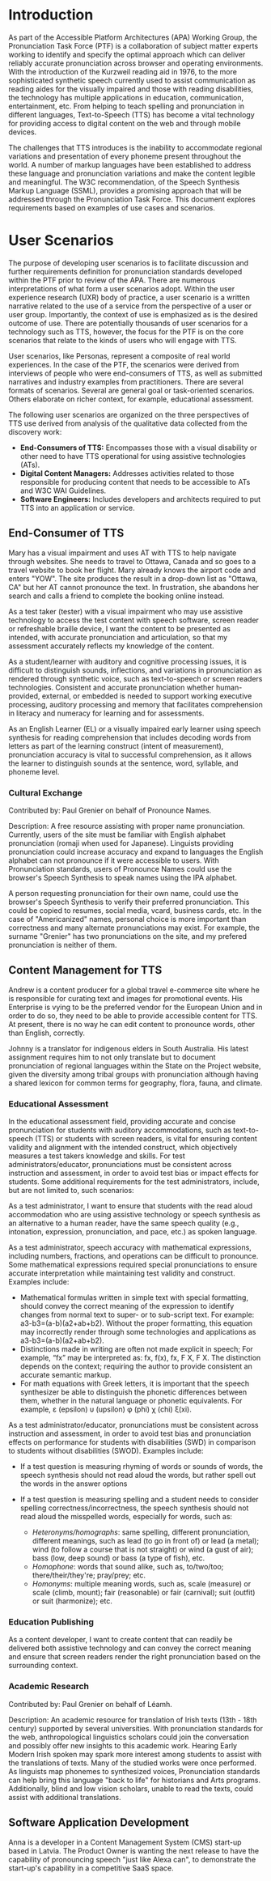 # Introduction

As part of the Accessible Platform Architectures (APA) Working Group, the Pronunciation Task Force (PTF) is a collaboration of subject matter experts working to identify and specify the optimal approach which can deliver reliably accurate pronunciation across browser and operating environments. With the introduction of the Kurzweil reading aid in 1976, to the more sophisticated synthetic speech currently used to assist communication as reading aides for the visually impaired and those with reading disabilities, the technology has multiple applications in education, communication, entertainment, etc. From helping to teach spelling and pronunciation in different languages, Text-to-Speech (TTS) has become a vital technology for providing access to digital content on the web and through mobile devices.

The challenges that TTS introduces is the inability to accommodate regional variations and presentation of every phoneme present throughout the world. A number of markup languages have been established to address these language and pronunciation variations and make the content legible and meaningful. The W3C recommendation, of the Speech Synthesis Markup Language (SSML), provides a promising approach that will be addressed through the Pronunciation Task Force. This document explores requirements based on examples of use cases and scenarios.

# User Scenarios
The purpose of developing user scenarios is to facilitate discussion and further requirements definition for pronunciation standards developed within the PTF prior to review of the APA. There are numerous interpretations of what form a user scenarios adopt. Within the user experience research (UXR) body of practice, a user scenario is a written narrative related to the use of a service from the perspective of a user or user group. Importantly, the context of use is emphasized as is the desired outcome of use. There are potentially thousands of user scenarios for a technology such as TTS, however, the focus for the PTF is on the core scenarios that relate to the kinds of users who will engage with TTS.

User scenarios, like Personas, represent a composite of real world experiences. In the case of the PTF, the scenarios were derived from interviews of people who were end-consumers of TTS, as well as submitted narratives and industry examples from practitioners. There are several formats of scenarios. Several are general goal or task-oriented scenarios. Others elaborate on richer context, for example, educational assessment.

The following user scenarios are organized on the three perspectives of TTS use derived from analysis of the qualitative data collected from the discovery work:

+ **End-Consumers of TTS:** Encompasses those with a visual disability or other need to have TTS operational for using assistive technologies (ATs).
+ **Digital Content Managers:** Addresses activities related to those responsible for producing content that needs to be accessible to ATs and W3C WAI Guidelines.
+ **Software Engineers:** Includes developers and architects required to put TTS into an application or service.

## End-Consumer of TTS

Mary has a visual impairment and uses AT with TTS to help navigate through websites. She needs to travel to Ottawa, Canada and so goes to a travel website to book her flight. Mary already knows the airport code and enters "YOW". The site produces the result in a drop-down list as "Ottawa, CA" but her AT cannot pronounce the text. In frustration, she abandons her search and calls a friend to complete the booking online instead.

As a test taker (tester) with a visual impairment who may use assistive technology to access the test content with speech software, screen reader or refreshable braille device, I want the content to be presented as intended, with accurate pronunciation and articulation, so that my assessment accurately reflects my knowledge of the content.

As a student/learner with auditory and cognitive processing issues, it is difficult to distinguish sounds, inflections, and variations in pronunciation as rendered through synthetic voice, such as text-to-speech or screen readers technologies. Consistent and accurate pronunciation whether human-provided, external, or embedded is needed to support working executive processing, auditory processing and memory that facilitates comprehension in literacy and numeracy for learning and for assessments.

As an English Learner (EL) or a visually impaired early learner using speech synthesis for reading comprehension that includes decoding words from letters as part of the learning construct (intent of measurement), pronunciation accuracy is vital to successful comprehension, as it allows the learner to distinguish sounds at the sentence, word, syllable, and phoneme level.

### Cultural Exchange
Contributed by: Paul Grenier on behalf of Pronounce Names.

Description: A free resource assisting with proper name pronunciation. Currently, users of the site must be familiar with English alphabet pronunciation (romaji when used for Japanese). Linguists providing pronunciation could increase accuracy and expand to languages the English alphabet can not pronounce if it were accessible to users. With Pronunciation standards, users of Pronounce Names could use the browser's Speech Synthesis to speak names using the IPA alphabet.

A person requesting pronunciation for their own name, could use the browser's Speech Synthesis to verify their preferred pronunciation. This could be copied to resumes, social media, vcard, business cards, etc. In the case of "Americanized" names, personal choice is more important than correctness and many alternate pronunciations may exist. For example, the surname "Grenier" has two pronunciations on the site, and my prefered pronunciation is neither of them.

## Content Management for TTS
Andrew is a content producer for a global travel e-commerce site where he is responsible for curating text and images for promotional events. His Enterprise is vying to be the preferred vendor for the European Union and in order to do so, they need to be able to provide accessible content for TTS. At present, there is no way he can edit content to pronounce words, other than English, correctly.

Johnny is a translator for indigenous elders in South Australia. His latest assignment requires him to not only translate but to document pronunciation of regional languages within the State on the Project website, given the diversity among tribal groups with pronunciation although having a shared lexicon for common terms for geography, flora, fauna, and climate.

### Educational Assessment
In the educational assessment field, providing accurate and concise pronunciation for students with auditory accommodations, such as text-to-speech (TTS) or students with screen readers, is vital for ensuring content validity and alignment with the intended construct, which objectively measures a test takers knowledge and skills.  For test administrators/educator, pronunciations must be consistent across instruction and assessment, in order to avoid test bias or impact effects for students. Some additional requirements for the test administrators, include, but are not limited to, such scenarios:

As a test administrator, I want to ensure that students with the read aloud accommodation who are using assistive technology or speech synthesis as an alternative to a human reader, have the same speech quality (e.g., intonation, expression, pronunciation, and pace, etc.) as spoken language.

As a test administrator, speech accuracy with mathematical expressions, including numbers, fractions, and operations can be difficult to pronounce. Some mathematical expressions required special pronunciations to ensure accurate interpretation while maintaining test validity and construct. Examples include:

+ Mathematical formulas written in simple text with special formatting, should convey the correct meaning of the expression to identify changes from normal text to super- or to sub-script text.
For example: a3-b3=(a-b)(a2+ab+b2).  Without the proper formatting, this equation may incorrectly render through some technologies and applications as a3-b3=(a-b)(a2+ab+b2).
+ Distinctions made in writing are often not made explicit in speech; For example, “fx” may be interpreted as: fx, f(x), fx, F X, F X. The distinction depends on the context; requiring the author to provide consistent an accurate semantic markup.
+ For math equations with Greek letters, it is important that the speech synthesizer be able to distinguish the phonetic differences between them, whether in the natural language or phonetic equivalents. For example, ε (epsilon) υ (upsilon) φ (phi) χ (chi) ξ(xi).
 
As a test administrator/educator, pronunciations must be consistent across instruction and assessment, in order to avoid test bias and pronunciation effects on performance for students with disabilities (SWD) in comparison to students without disabilities (SWOD). Examples include:

+ If a test question is measuring rhyming of words or sounds of words, the speech synthesis should not read aloud the words, but rather spell out the words in the answer options
+ If a test question is measuring spelling and a student needs to consider spelling correctness/incorrectness, the speech synthesis should not read aloud the misspelled words, especially for words, such as:

  + *Heteronyms/homographs*: same spelling, different pronunciation, different meanings, such as lead (to go in front of) or lead (a metal); wind (to follow a course that is not straight) or wind (a gust of air); bass (low, deep sound) or bass (a type of fish), etc.
  + *Homophone*: words that sound alike, such as, to/two/too; there/their/they're; pray/prey; etc.
  + *Homonyms*: multiple meaning words, such as, scale (measure) or scale (climb, mount); fair (reasonable) or fair (carnival); suit (outfit) or suit (harmonize); etc.

### Education Publishing
As a content developer, I want to create content that can readily be delivered both assistive technology and can convey the correct meaning and ensure that screen readers render the right pronunciation based on the surrounding context.

### Academic Research
Contributed by: Paul Grenier on behalf of Léamh.

Description: An academic resource for translation of Irish texts (13th - 18th century) supported by several universities. With pronunciation standards for the web, anthropological linguistics scholars could join the conversation and possibly offer new insights to this academic work. Hearing Early Modern Irish spoken may spark more interest among students to assist with the translations of texts. Many of the studied works were once performed. As linguists map phonemes to synthesized voices, Pronunciation standards can help bring this language "back to life" for historians and Arts programs. Additionally, blind and low vision scholars, unable to read the texts, could assist with additional translations.

## Software Application Development
Anna is a developer in a Content Management System (CMS) start-up based in Latvia. The Product Owner is wanting the next release to have the capability of pronouncing speech "just like Alexa can", to demonstrate the start-up's capability in a competitive SaaS space.





